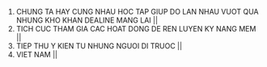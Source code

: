 1. CHUNG TA HAY CUNG NHAU HOC TAP GIUP DO LAN NHAU VUOT QUA NHUNG KHO KHAN DEALINE MANG LAI ||
2. TICH CUC THAM GIA CAC HOAT DONG DE REN LUYEN KY NANG MEM ||
3. TIEP THU Y KIEN TU NHUNG NGUOI DI TRUOC ||
4. VIET NAM || 